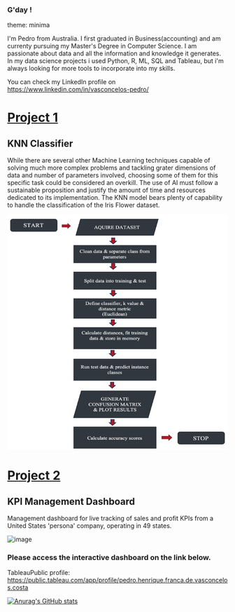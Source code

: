 ### G'day !
theme: minima

I'm Pedro from Australia. I first graduated in Business(accounting) and am currenty pursuing my Master's Degree in Computer Science. I am passionate about data and all the information and knowledge it generates. In my data science projects i used Python, R, ML, SQL and Tableau, but i'm always looking for more tools to incorporate into my skills.  

You can check my LinkedIn profile on https://www.linkedin.com/in/vasconcelos-pedro/

# [Project 1](https://github.com/pedro-vasconcelos-costa/KNN-Classifier/blob/main/README.md)
## KNN Classifier

While there are several other Machine Learning techniques capable of solving much more complex problems and tackling grater dimensions of data and number of parameters involved, choosing some of them for this specific task could be considered an overkill. The use of AI must follow a sustainable proposition and justify the amount of time and resources dedicated to its implementation. The KNN model bears plenty of capability to handle the classification of the Iris Flower dataset.

![image](https://github.com/pedro-vasconcelos-costa/KNN-Classifier/blob/main/img_%20flowchart.png)

# [Project 2](https://github.com/pedro-vasconcelos-costa/TABLEAU-Management-KPI-dashboard-/blob/main/README.md)
## KPI Management Dashboard

Management dashboard for live tracking of sales and profit KPIs from a United States 'persona' company, operating in 49 states.

![image](https://github.com/pedro-vasconcelos-costa/TABLEAU-Management-KPI-dashboard-/blob/main/img_%20KPI%20dashboard.png)

### Please access the interactive dashboard on the link below.
TableauPublic profile: https://public.tableau.com/app/profile/pedro.henrique.franca.de.vasconcelos.costa









[![Anurag's GitHub stats](https://github-readme-stats.vercel.app/api?username=pedro-vasconcelos-costa)](https://github.com/anuraghazra/github-readme-stats)

